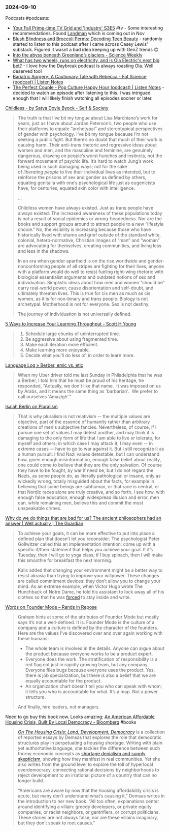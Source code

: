 ### 2024-09-10
Podcasts #podcasts:
* [Your Fall Prime-time TV Grid and 'Industry' S3E5](https://lnns.co/pLJozA9CbEQ) #tv - Some interesting recommendations. Found [Landman](https://youtu.be/7zxh49-bsIk?si=ypAcX7NQyXbJk7Da) which is coming out in Nov
* [Blush Blindness and Broccoli Perms: Decoding Teen Beauty](https://www.listennotes.com/podcasts/after-school/blush-blindness-and-broccoli-JmiVj4x1D3K/) - randomly started to listen to this podcast after I came across Casey Lewis' substack. Figured it wasnt a bad idea keeping up with GenZ trends 🙃
* [Into the abyss beneath Greenland’s glaciers - Science Weekly](https://lnns.co/ozpwP6xI4-T)
* [What has two wheels, runs on electricity, and is Ola Electric's next big bet?](https://lnns.co/npb5N3MauiD) - I love how the Daybreak podcast is always roasting Ola. Well deserved too!
* [Bariatric Surgery: A Cautionary Tale with Rebecca - Fat Science (podcast) | Listen Notes](https://lnns.co/7N6eWnCmUaY)
* [The Perfect Couple - Pop Culture Happy Hour (podcast) | Listen Notes](https://lnns.co/IxWGUnzVAhH) - decided to watch an episode after listening to this. I was intrigued enough that I will likely finish watching all episodes sooner or later.


[Childless - by Satya Doyle Byock - Self & Society](https://satyadoylebyock.substack.com/p/childless-lisa-marchiano-mind-your-own-damn-business)

> The truth is that I’ve bit my tongue about Lisa Marchiano’s work for years, just as I have about Jordan Peterson’s, two people who use their platforms to equate “archetypal” and stereotypical perspectives of gender with psychology. I’ve bit my tongue because I’m not seeking a public fight. But there’s no doubt that much of their work is causing harm. Their anti-trans rhetoric and regressive ideas about women and men, and the masculine and feminine, are genuinely dangerous, drawing on people’s worst hunches and instincts, not the forward movement of psychic life. It’s hard to watch Jung’s work being used in such damaging ways; not for the sake of _liberating_ _people_ to live their individual lives as intended, but to reinforce the prisons of sex and gender as defined by others, equating genitalia with one’s psychological life just as eugenicists have, for centuries, equated skin color with intelligence.
> 
> …
> 
> Childless women have always existed. Just as trans people have always existed. The increased awareness of these populations today is not a result of social epidemics or wrong-headedness. Nor are the books and support groups around to attract people to a new “lifestyle choice.” No, the visibility is increasing because those who have historically lived with shame and grief outside of the standard white, colonial, hetero-normative, Christian images of “man” and “woman” are advocating for themselves, creating communities, and living less and less in the shadows.
>
> In an era when gender apartheid is on the rise worldwide and gender-nonconforming people of all stripes are fighting for their lives, anyone with a platform would do well to resist fueling right-wing rhetoric with biological essentialist arguments and outdated notions of sex and individuation. Simplistic ideas about how men and women “should be” carry real-world power, cause disorientation and self-doubt, and ultimately threaten lives. This is true for cis men as much as cis women, as it is for non-binary and trans people. Biology is not archetypal. Motherhood is not for everyone. Sex is not destiny.
>
> The journey of individuation is not universally defined.

[5 Ways to Increase Your Learning Throughput - Scott H Young](https://www.scotthyoung.com/blog/2024/08/13/5-ways-increase-your-learning/)

> 1. Schedule large chunks of uninterrupted time.
> 2. Be aggressive about using fragmented time.
> 3. Make each iteration more efficient.
> 4. Make learning more enjoyable.
> 5. Decide what you’ll do less of, in order to learn more.

[Language Log » Berber, emic vs. etic](https://languagelog.ldc.upenn.edu/nll/?p=65864)

> When my Uber driver told me last Sunday in Philadelphia that he was a Berber, I told him that he must be proud of his heritage, he responded, "Actually, we don't like that name.  It was imposed on us by Arabs, and it means the same thing as 'barbarian'.  We prefer to call ourselves 'Amazigh'."

[Isaiah Berlin on Pluralism](https://www.cs.utexas.edu/~vl/notes/berlin.html?ueid=7aaabf0d71933f976c55b0f4b1bd9f88)

> That is why pluralism is not relativism -- the multiple values are objective, part of the essence of humanity rather than arbitrary creations of men's subjective fancies. Nevertheless, of course, if I pursue one set of values I may detest another, and may think it is damaging to the only form of life that I am able to live or tolerate, for myself and others; in which case I may attack it, I may even -- in extreme cases -- have to go to war against it. But I still recognize it as a human pursuit. I find Nazi values detestable, but I can understand how, given enough misinformation, enough false belief about reality, one could come to believe that they are the only salvation. Of course they have to be fought, by war if need be, but I do not regard the Nazis, as some people do, as literally pathological or insane, only as wickedly wrong, totally misguided about the facts, for example in believing that some beings are subhuman, or that race is central, or that Nordic races alone are truly creative, and so forth. I see how, with enough false education, enough widespread illusion and error, men can, while remaining men, believe this and commit the most unspeakable crimes.


[Why do we do things that are bad for us? The ancient philosophers had an answer | Well actually | The Guardian](https://www.theguardian.com/wellness/2024/mar/21/why-we-do-things-bad-for-us-impulse-habits-akrasia)

> To achieve your goals, it can be more effective to put into place a defined plan that doesn’t let you reconsider. The psychologist Peter Gollwitzer called this an implementation intention: come up with a specific if/then statement that helps you achieve your goal. If it’s Tuesday, then I will go to yoga class; if I buy spinach, then I will make this smoothie for breakfast the next morning.
> 
> Kalis added that changing your environment might be a better way to resist akrasia than trying to improve your willpower. These changes are called commitment devices: they don’t allow you to change your mind. As an extreme example, when Victor Hugo wrote The Hunchback of Notre Dame, he told his assistant to lock away all of his clothes so that he was [forced](https://jamesclear.com/akrasia) to stay inside and write.

[Words on Founder Mode – Rands in Repose](https://randsinrepose.com/archives/words-on-founder-mode/)

> Graham hints at some of the attributes of Founder Mode but mostly says it’s not a well-defined. It is. Founder Mode is the culture of a company and a culture is defined by the character of the founders. Here are the values I’ve discovered over and over again working with these humans:
> 
> - The whole team is involved in the details. Anyone can argue about the product because everyone works to be a product expert.
> - Everyone does the work. The stratification of responsibility is a red flag not just in rapidly growing team, but any company. Everyone files bugs because everyone uses the product. Yes, there is job specialization, but there is also a belief that we are equally accountable for the product.
> - An organization chart doesn’t tell you who can speak with whom; it tells you who is accountable for what. It’s a map. Not a power structure.
> 
> And finally, hire leaders, not managers.

Need to go buy this book now. Looks amazing: [An American Affordable Housing Crisis, Built By Local Democracy - Bloomberg](https://www.bloomberg.com/news/articles/2024-09-08/an-american-affordable-housing-crisis-built-by-local-democracy) #books

> [_On The Housing Crisis: Land, Development, Democracy_](https://www.theatlantic.com/ideas/archive/2024/09/jerusalem-demsas-on-the-housing-crisis-book/679666/) is a collection of reported essays by Demsas that explores the role that democratic structures play in perpetuating a housing shortage. Writing with plain yet authoritative language, she tackles the difference between such thorny economic concepts as [shortage denialism and supply skepticism](https://www.theatlantic.com/ideas/archive/2022/11/us-housing-supply-shortage-crisis-2022/672240/), showing how they manifest in real communities. Yet she also writes from the ground level to explore the toll of hyperlocal overdemocracy, connecting rational decisions by neighborhoods to reject development to an irrational picture of a country that can no longer build.
> 
> “Americans are aware by now that the housing affordability crisis is acute, but many don’t understand what’s causing it,” Demsas writes in the introduction to her new book. “All too often, explanations center around identifying a villain: greedy developers, or private equity companies, or racist neighbors, or gentrifiers, or corrupt politicians. These stories are not always false, nor are these villains imaginary, but they don’t speak to root causes.”